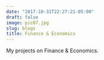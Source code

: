 ```yaml
---
date: "2017-10-31T22:27:21-05:00"
draft: false
image: pic07.jpg
slug: blogs
title: Finance & Economics
---
```


My projects on Finance & Economics.